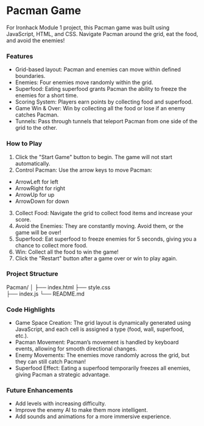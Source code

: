 # Pacman Game
For Ironhack Module 1 project, this Pacman game was built using JavaScript, HTML, and CSS. Navigate Pacman around the grid, eat the food, and avoid the enemies! 

### Features
- Grid-based layout: Pacman and enemies can move within defined boundaries.
- Enemies: Four enemies move randomly within the grid.
- Superfood: Eating superfood grants Pacman the ability to freeze the enemies for a short time.
- Scoring System: Players earn points by collecting food and superfood.
- Game Win & Over: Win by collecting all the food or lose if an enemy catches Pacman.
- Tunnels: Pass through tunnels that teleport Pacman from one side of the grid to the other.

### How to Play
1. Click the "Start Game" button to begin. The game will not start automatically.
2. Control Pacman: Use the arrow keys to move Pacman:
- ArrowLeft for left
- ArrowRight for right
- ArrowUp for up
- ArrowDown for down
3. Collect Food: Navigate the grid to collect food items and increase your score.
4. Avoid the Enemies: They are constantly moving. Avoid them, or the game will be over!
5. Superfood: Eat superfood to freeze enemies for 5 seconds, giving you a chance to collect more food.
6. Win: Collect all the food to win the game!
7. Click the "Restart" button after a game over or win to play again.

### Project Structure

Pacman/
│
├── index.html 
├── style.css   
├── index.js
└── README.md

### Code Highlights
- Game Space Creation: The grid layout is dynamically generated using JavaScript, and each cell is assigned a type (food, wall, superfood, etc.).
- Pacman Movement: Pacman’s movement is handled by keyboard events, allowing for smooth directional changes.
- Enemy Movements: The enemies move randomly across the grid, but they can still catch Pacman!
- Superfood Effect: Eating a superfood temporarily freezes all enemies, giving Pacman a strategic advantage.

### Future Enhancements
- Add levels with increasing difficulty.
- Improve the enemy AI to make them more intelligent.
- Add sounds and animations for a more immersive experience.
